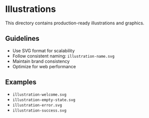 # Illustrations

This directory contains production-ready illustrations and graphics.

## Guidelines
- Use SVG format for scalability
- Follow consistent naming: `illustration-name.svg`
- Maintain brand consistency
- Optimize for web performance

## Examples
- `illustration-welcome.svg`
- `illustration-empty-state.svg`
- `illustration-error.svg`
- `illustration-success.svg`
